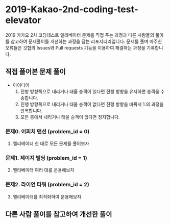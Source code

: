 # 2019-Kakao-2nd-coding-test-elevator
2019 카카오 2차 코딩테스트 엘레베이터 문제를 직접 푸는 과정과 다른 사람들의 풀이를 참고하여 문제풀이를 개선하는 과정을 담는 리포지터리입니다.
문제를 풀며 마주친 오류들은 깃헙의 Issues와 Pull requests 기능을 이용하여 해결하는 과정을 기록합니다.

## 직접 풀어본 문제 풀이
* 아이디어 
    1. 진향 방향쪽으로 내리거나 태울 승객이 있다면 진행 방향을 유지하면 승객을 수송합니다.  
    2. 진행 방향쪽으로 내리거나 태울 승객이 없다면 진행 방향을 바꿔서 1.의 과정을 반복합니다. 
    3. 모든 층에서 내리거나 태울 승객이 없다면 정지합니다.

### 문제0. 어피치 맨션 (problem_id = 0)
1. 엘리베이터 한 대로 모든 문제를 풀어보자                 

### 문제1. 제이지 빌딩 (problem_id = 1)
2. 엘리베이터 여러 대를 운용해보자 

### 문제2. 라이언 타워 (problem_id = 2)
3. 엘리베이터를 최적화하여 운용해보자 

## 다른 사람 풀이를 참고하여 개선한 풀이 
